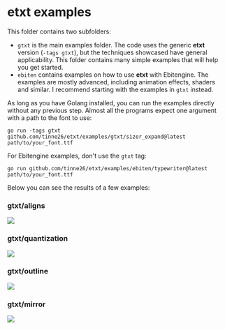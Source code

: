# etxt examples
This folder contains two subfolders:
- `gtxt` is the main examples folder. The code uses the generic **etxt** version (`-tags gtxt`), but the techniques showcased have general applicability. This folder contains many simple examples that will help you get started.
- `ebiten` contains examples on how to use **etxt** with Ebitengine. The examples are mostly advanced, including animation effects, shaders and similar. I recommend starting with the examples in `gtxt` instead.

As long as you have Golang installed, you can run the examples directly without any previous step. Almost all the programs expect one argument with a path to the font to use:
```
go run -tags gtxt github.com/tinne26/etxt/examples/gtxt/sizer_expand@latest path/to/your_font.ttf
```

For Ebitengine examples, don't use the `gtxt` tag:
```
go run github.com/tinne26/etxt/examples/ebiten/typewriter@latest path/to/your_font.ttf
```

Below you can see the results of a few examples:

### gtxt/aligns
![](https://github.com/tinne26/etxt/blob/main/docs/img/gtxt_aligns.png?raw=true)

### gtxt/quantization
![](https://github.com/tinne26/etxt/blob/main/docs/img/gtxt_quantization.png?raw=true)

### gtxt/outline
![](https://github.com/tinne26/etxt/blob/main/docs/img/gtxt_outline.png?raw=true)

### gtxt/mirror
![](https://github.com/tinne26/etxt/blob/main/docs/img/gtxt_mirror.png?raw=true)
